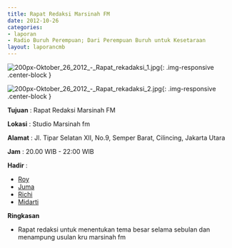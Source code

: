 ```yaml
---
title: Rapat Redaksi Marsinah FM 
date: 2012-10-26
categories:
- laporan
- Radio Buruh Perempuan; Dari Perempuan Buruh untuk Kesetaraan
layout: laporancmb
---
```



![200px-Oktober_26_2012_-_Rapat_rekadaksi_1.jpg](/uploads/200px-Oktober_26_2012_-_Rapat_rekadaksi_1.jpg){: .img-responsive .center-block }

![200px-Oktober_26_2012_-_Rapat_rekadaksi_2.jpg](/uploads/200px-Oktober_26_2012_-_Rapat_rekadaksi_2.jpg){: .img-responsive .center-block }


**Tujuan** : Rapat Redaksi Marsinah FM 

**Lokasi** : Studio Marsinah fm 

**Alamat** : Jl. Tipar Selatan XII, No.9, Semper Barat, Cilincing, Jakarta Utara 

**Jam** : 20.00 WIB - 22:00 WIB 

**Hadir** :
* [Roy](http://wiki.ciptamedia.org/wiki/Roy)
* [Juma](http://wiki.ciptamedia.org/wiki/Juma)
* [Richi](http://wiki.ciptamedia.org/wiki/Richi)
* [Midarti](http://wiki.ciptamedia.org/wiki/Midarti)

**Ringkasan**  
* Rapat redaksi untuk menentukan tema besar selama sebulan dan menampung usulan kru marsinah fm

